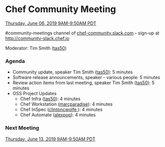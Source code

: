 # Chef Community Meeting

[Thursday, June 06, 2019 9AM-9:50AM PDT](http://everytimezone.com/#2019-06-06,240,cn3)

\#community-meetings channel of [chef-community.slack.com](http://chef-community.slack.com) - sign-up at <http://community-slack.chef.io>

Moderator: Tim Smith ([tas50](https://www.github.com/tas50/))

### Agenda
* Community update, speaker Tim Smith ([tas50](https://www.github.com/tas50/)): 5 minutes
* Software release announcements, speaker - various people: 5 minutes
* Review action items from last meeting, speaker Tim Smith ([tas50](https://www.github.com/tas50/)): 5 minutes
* OSS Project Updates
  * Chef Infra ([tas50](https://www.github.com/tas50/)): 4 minutes
  * Chef Workstation ([marcparadise](https://www.github.com/marcparadise/)): 4 minutes
  * Chef InSpec ([clintoncwolfe ](https://www.github.com/clintoncwolfe/)): 4 minutes
  * Chef Automate ([alexpop](https://www.github.com/alexpop/)): 4 minutes

### Next Meeting

[Thursday, June 13, 2019 9AM-9:50AM PDT](http://everytimezone.com/#2019-06-13,240,cn3)
